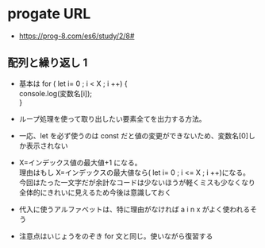# progate URL

- https://prog-8.com/es6/study/2/8#

## 配列と繰り返し 1

- 基本は for ( let i= 0 ; i < X ; i ++) {<br>
  console.log(変数名[i]);<br>
  }

- ループ処理を使って取り出したい要素全てを出力する方法。

- 一応、let を必ず使うのは const だと値の変更ができないため、変数名[0]しか表示されない

- X=インデックス値の最大値+1 になる。<br>
  理由はもし X=インデックスの最大値なら( let i= 0 ; i <= X ; i ++)になる。<br>
  今回はたった一文字だが余計なコードは少ないほうが軽くミスも少なくなり全体的にきれいに見えるため今後は意識しておく


- 代入に使うアルファベットは、特に理由がなければ a i n x がよく使われるそう

- 注意点はいじょうをのぞき for 文と同じ。使いながら復習する

